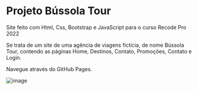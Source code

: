# Projeto Bússola Tour
Site feito com Html, Css, Bootstrap e JavaScript para o curso Recode Pro 2022

Se trata de um site de uma agência de viagens fictícia, de nome Bússola Tour, contendo as páginas Home, Destinos, Contato, Promoções, Contato e Login.

Navegue através do GitHub Pages.

![image](https://user-images.githubusercontent.com/105178774/188521528-78210a08-f1c6-4aa7-ad3c-bd8719d2528a.png)
